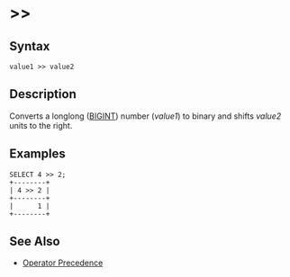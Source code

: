 
# >>

## Syntax


```
value1 >> value2
```

## Description


Converts a longlong ([BIGINT](../../../../../data-types/data-types-numeric-data-types/bigint.md)) number (*value1*) to binary and shifts *value2* units to the right.


## Examples


```
SELECT 4 >> 2;
+--------+
| 4 >> 2 |
+--------+
|      1 |
+--------+
```

## See Also


* [Operator Precedence](../../../../operators/operator-precedence.md)


